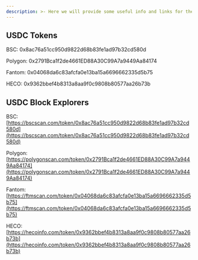 ```yaml
---
description: >- Here we will provide some useful info and links for the Evo DeFi bridge.
---
```



## USDC Tokens

BSC: 0x8ac76a51cc950d9822d68b83fe1ad97b32cd580d

Polygon: 0x2791Bca1f2de4661ED88A30C99A7a9449Aa84174

Fantom: 0x04068da6c83afcfa0e13ba15a6696662335d5b75 

HECO: 0x9362bbef4b8313a8aa9f0c9808b80577aa26b73b


## USDC Block Explorers

BSC: [https://bscscan.com/token/0x8ac76a51cc950d9822d68b83fe1ad97b32cd580d](https://bscscan.com/token/0x8ac76a51cc950d9822d68b83fe1ad97b32cd580d)

Polygon: [https://polygonscan.com/token/0x2791Bca1f2de4661ED88A30C99A7a9449Aa84174](https://polygonscan.com/token/0x2791Bca1f2de4661ED88A30C99A7a9449Aa84174)

Fantom: [https://ftmscan.com/token/0x04068da6c83afcfa0e13ba15a6696662335d5b75](https://ftmscan.com/token/0x04068da6c83afcfa0e13ba15a6696662335d5b75)

HECO: [https://hecoinfo.com/token/0x9362bbef4b8313a8aa9f0c9808b80577aa26b73b](https://hecoinfo.com/token/0x9362bbef4b8313a8aa9f0c9808b80577aa26b73b)


